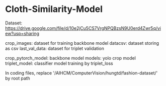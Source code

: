 # Cloth-Similarity-Model

Dataset: https://drive.google.com/file/d/10e2jCu5CS7VrgNPQBzsN9U0erd4Zwr5q/view?usp=sharing

crop_images: dataset for training backbone model
datacsv: dataset storing as csv
last_val_data: dataset for triplet validation

crop_pytorch_model: backbone model
models: yolo crop model
triplet_model: classifier model training by triplet_loss


In coding files, replace '/AIHCM/ComputerVision/hungtd/fashion-dataset/' by root path